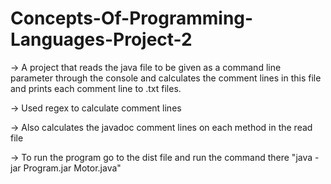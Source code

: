 # Concepts-Of-Programming-Languages-Project-2
-> A project that reads the java file to be given as a command line parameter through the console and calculates the comment lines in this file and prints each comment line to .txt files.

-> Used regex to calculate comment lines

-> Also calculates the javadoc comment lines on each method in the read file

-> To run the program go to the dist file and run the command there "java -jar Program.jar Motor.java"
